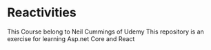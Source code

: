 # Reactivities
This Course belong to Neil Cummings of Udemy
This repository is an exercise for learning Asp.net Core and React
